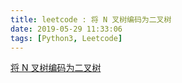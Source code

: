 ```yaml
---
title: leetcode : 将 N 叉树编码为二叉树
date: 2019-05-29 11:33:06
tags: [Python3, Leetcode]
---
```


[将 N 叉树编码为二叉树](https://leetcode-cn.com/problems/encode-n-ary-tree-to-binary-tree/)

